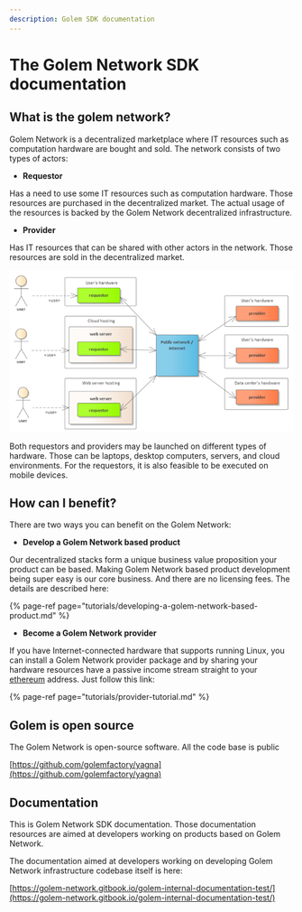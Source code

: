 ```yaml
---
description: Golem SDK documentation
---
```


# The Golem Network SDK documentation

## What is the golem network?

Golem Network is a decentralized marketplace where IT resources such as computation hardware are bought and sold. The network consists of two types of actors:

* **Requestor**

Has a need to use some IT resources such as computation hardware. Those resources are purchased in the decentralized market. The actual usage of the resources is backed by the Golem Network decentralized infrastructure.  

* **Provider**

Has IT resources that can be shared with other actors in the network. Those resources are sold in the decentralized market.

![](.gitbook/assets/requestor-tutorial-high-level%20%281%29.png)

Both requestors and providers may be launched on different types of hardware. Those can be laptops, desktop computers, servers, and cloud environments. For the requestors, it is also feasible to be executed on mobile devices.

## How can I benefit?

There are two ways you can benefit on the Golem Network:

* **Develop a Golem Network based product**

Our decentralized stacks form a unique business value proposition your product can be based. Making Golem Network based product development being super easy is our core business. And there are no licensing fees. The details are described here:

{% page-ref page="tutorials/developing-a-golem-network-based-product.md" %}

* **Become a Golem Network provider**

If you have Internet-connected hardware that supports running Linux, you can install a Golem Network provider package and by sharing your hardware resources have a passive income stream straight to your [ethereum](https://ethereum.org/) address. Just follow this link:

{% page-ref page="tutorials/provider-tutorial.md" %}

## Golem is open source

The Golem Network is open-source software. All the code base is public

[https://github.com/golemfactory/yagna](https://github.com/golemfactory/yagna)

## Documentation

This is Golem Network SDK documentation. Those documentation resources are aimed at developers working on products based on Golem Network.

The documentation aimed at developers working on developing Golem Network infrastructure codebase itself is here:

[https://golem-network.gitbook.io/golem-internal-documentation-test/](https://golem-network.gitbook.io/golem-internal-documentation-test/)



